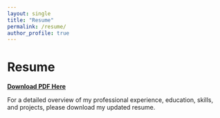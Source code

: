 ```yaml
---
layout: single
title: "Resume"
permalink: /resume/
author_profile: true
---
```


# Resume

[**Download PDF Here**](https://drive.google.com/file/d/1pgNDTlEKnmSx25LwBk7mQWsHQdnzQH4H/view?usp=drive_link)

For a detailed overview of my professional experience, education, skills, and projects, please download my updated resume.